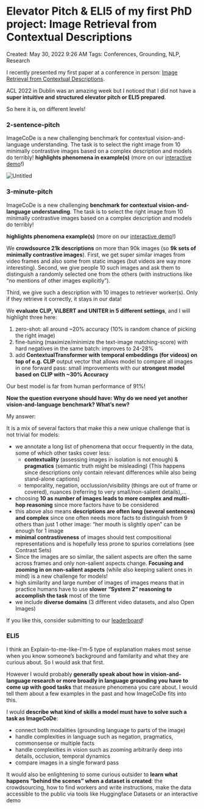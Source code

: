 # Elevator Pitch & ELI5 of my first PhD project: Image Retrieval from Contextual Descriptions

Created: May 30, 2022 9:26 AM
Tags: Conferences, Grounding, NLP, Research

I recently presented my first paper at a conference in person: [Image Retrieval from Contextual Descriptions](https://aclanthology.org/2022.acl-long.241/).

 ACL 2022 in Dublin was an amazing week but I noticed that I did not have a **super intuitive and structured elevator pitch or ELI5 prepared**.

So here it is, on different levels!

### 2-sentence-pitch

ImageCoDe is a new challenging benchmark for contextual vision-and-language understanding. The task is to select the right image from 10 minimally contrastive images based on a complex description and models do terribly!
**highlights phenomena in example(s)** (more on our [interactive demo](https://huggingface.co/spaces/BennoKrojer/imagecode-demo)!)

![Untitled](Elevator%20Pitch%20&%20ELI5%20of%20my%20first%20PhD%20project%20Imag%20ca8300450f5140849e2a5475354f2e94/Untitled.png)

### 3-minute-pitch

ImageCoDe is a new challenging **benchmark for contextual vision-and-language understanding**. The task is to select the right image from 10 minimally contrastive images based on a complex description and models do terribly!

**highlights phenomena example(s)** (more on our [interactive demo](https://huggingface.co/spaces/BennoKrojer/imagecode-demo)!)

We **crowdsource 21k descriptions** on more than 90k images (so **9k sets of minimally contrastive images**).
First, we get super similar images from video frames and also some from static images (but videos are way more interesting).
Second, we give people 10 such images and ask them to distinguish a randomly selected one from the others (with instructions like “no mentions of other images explicitly”).

Third, we give such a description with 10 images to retriever worker(s). Only if they retrieve it correctly, it stays in our data!

We **evaluate CLIP, ViLBERT and UNITER in 5 different settings**, and I will highlight three here:

1. zero-shot: all around ~20% accuracy (10% is random chance of picking the right image)
2. fine-tuning (maximize/minimize the text-image matching-score) with hard negatives in the same batch: improves to 24-28%
3. add **ContextualTransformer with temporal embeddings (for videos) on top of e.g. CLIP** output  vector that allows model to compare all images in one forward pass: small improvements with our **strongest model based on CLIP with ~30% Accuracy**

Our best model is far from human performance of 91%!

**Now the question everyone should have: Why do we need yet another vision-and-language benchmark? What’s new?**

My answer:

It is a mix of several factors that make this a new unique challenge that is not trivial for models:

- we annotate a long list of phenomena that occur frequently in the data, some of which other tasks cover less:
    - **contextuality** (assessing images in isolation is not enough) & **pragmatics** (semantic truth might be misleading)
    (This happens since descriptions only contain relevant differences while also being stand-alone captions)
    - temporality, negation, occlussion/visibility (things are out of frame or covered), nuances (referring to very small/non-salient details),…
- choosing **10 as number of images leads to more complex and multi-hop reasoning** since more factors have to be considered
- this above also means **descriptions are often long (several sentences) and complex** since one often needs more facts to distinguish from 9 others than just 1 other image: “her mouth is slightly open” can be enough for 1 image
- **minimal contrastiveness** of images should test compositional representations and is hopefully less prone to spurios correlations (see Contrast Sets)
- Since the images are so similar, the salient aspects are often the same across frames and only non-salient aspects change. **Focusing and zooming in on non-salient aspects** (while also keeping salient ones in mind) is a new challenge for models!
- high similarity and large number of images of images means that in practice humans have to use **slower “System 2” reasoning to accomplish the task** most of the time
- we include **diverse domains** (3 different video datasets, and also Open Images)

If you like this, consider submitting to our [leaderboard](https://mcgill-nlp.github.io/imagecode/)!

### ELI5

I think an Explain-to-me-like-I’m-5 type of explanation makes most sense when you know someone’s background and familarity and what they are curious about. So I would ask that first.

However I would probably **generally speak about how in vision-and-language research or more broadly in language grounding you have to come up with good tasks** that measure phenomena you care about. I would tell them about a few examples in the past and how ImageCoDe fits into this.

I would **describe what kind of skills a model must have to solve such a task as ImageCoDe**:

- connect both modalities (grounding language to parts of the image)
- handle complexities in language such as negation, pragmatics, commonsense or multiple facts
- handle complexities in vision such as zooming arbitrarily deep into details, occlusion, temporal dynamics
- compare images in a single forward pass

It would also be enlightening to some curious outsider to **learn what happens “behind the scenes” when a dataset is created**: the crowdsourcing, how to find workers and write instructions, make the data accessible to the public via tools like Huggingface Datasets or an interactive demo